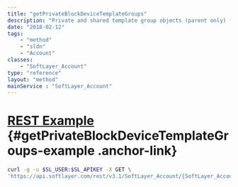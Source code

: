 ```yaml
---
title: "getPrivateBlockDeviceTemplateGroups"
description: "Private and shared template group objects (parent only) for an account."
date: "2018-02-12"
tags:
    - "method"
    - "sldn"
    - "Account"
classes:
    - "SoftLayer_Account"
type: "reference"
layout: "method"
mainService : "SoftLayer_Account"
---
```


# [REST Example](#getPrivateBlockDeviceTemplateGroups-example) <a href="/article/rest/"><i class="fas fa-question"></i></a> {#getPrivateBlockDeviceTemplateGroups-example .anchor-link} 
```bash
curl -g -u $SL_USER:$SL_APIKEY -X GET \
'https://api.softlayer.com/rest/v3.1/SoftLayer_Account/{SoftLayer_AccountID}/getPrivateBlockDeviceTemplateGroups'
```
